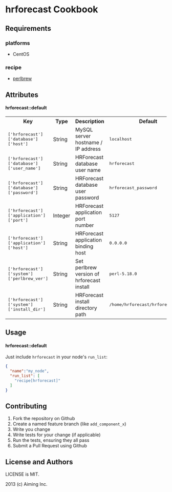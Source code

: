 hrforecast Cookbook
===================

Requirements
------------

### platforms

- CentOS

### recipe

- [perlbrew](https://github.com/aiming-cookbooks/perlbrew)

Attributes
----------

#### hrforecast::default

<table>
  <tr>
    <th>Key</th>
    <th>Type</th>
    <th>Description</th>
    <th>Default</th>
  </tr>
  <tr>
    <td><tt>['hrforecast']['database']['host']</tt></td>
    <td>String</td>
    <td>MySQL server hostname / IP address</td>
    <td><tt>localhost</tt></td>
  </tr>
  <tr>
    <td><tt>['hrforecast']['database']['user_name']</tt></td>
    <td>String</td>
    <td>HRForecast database user name</td>
    <td><tt>hrforecast</tt></td>
  </tr>
  <tr>
    <td><tt>['hrforecast']['database']['password']</tt></td>
    <td>String</td>
    <td>HRForecast database user password</td>
    <td><tt>hrforecast_password</tt></td>
  </tr>
  <tr>
    <td><tt>['hrforecast']['application']['port']</tt></td>
    <td>Integer</td>
    <td>HRForecast application port number</td>
    <td><tt>5127</tt></td>
  </tr>
  <tr>
    <td><tt>['hrforecast']['application']['host']</tt></td>
    <td>String</td>
    <td>HRForecast application binding host</td>
    <td><tt>0.0.0.0</tt></td>
  </tr>
  <tr>
    <td><tt>['hrforecast']['system']['perlbrew_ver']</tt></td>
    <td>String</td>
    <td>Set perlbrew version of hrforecast install</td>
    <td><tt>perl-5.18.0</tt></td>
  </tr>
  <tr>
    <td><tt>['hrforecast']['system']['install_dir']</tt></td>
    <td>String</td>
    <td>HRForecast install directory path</td>
    <td><tt>/home/hrforecast/hrforecast_app</tt></td>
  </tr>

</table>

Usage
-----
#### hrforecast::default
Just include `hrforecast` in your node's `run_list`:

```json
{
  "name":"my_node",
  "run_list": [
    "recipe[hrforecast]"
  ]
}
```

Contributing
------------
1. Fork the repository on Github
2. Create a named feature branch (like `add_component_x`)
3. Write you change
4. Write tests for your change (if applicable)
5. Run the tests, ensuring they all pass
6. Submit a Pull Request using Github

License and Authors
-------------------
LICENSE is MIT.

2013 (c) Aiming Inc.
